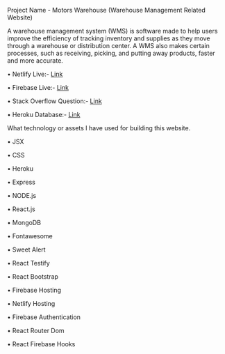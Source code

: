 Project Name - Motors Warehouse (Warehouse Management Related Website)

A warehouse management system (WMS) is software made to help users improve the efficiency of tracking inventory and supplies as they move through a warehouse or distribution center. A WMS also makes certain processes, such as receiving, picking, and putting away products, faster and more accurate.

• Netlify Live:- [Link](https://motors-warehouse.netlify.app)

• Firebase Live:- [Link](https://motors-warehouse.web.app)

• Stack Overflow Question:- [Link](https://stackoverflow.com/questions/72163149/what-is-the-appropriate-method-to-create-this-user-icon-layout-in-custom-css)

• Heroku Database:- [Link](https://motors-warehouse.herokuapp.com)

What technology or assets I have used for building this website.

• JSX

• CSS

• Heroku

• Express

• NODE.js

• React.js

• MongoDB

• Fontawesome

• Sweet Alert

• React Testify

• React Bootstrap

• Firebase Hosting

• Netlify Hosting

• Firebase Authentication

• React Router Dom

• React Firebase Hooks
